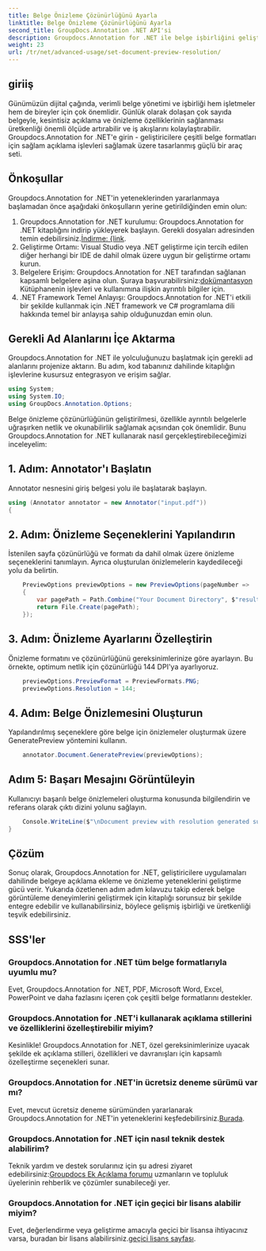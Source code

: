 ```yaml
---
title: Belge Önizleme Çözünürlüğünü Ayarla
linktitle: Belge Önizleme Çözünürlüğünü Ayarla
second_title: GroupDocs.Annotation .NET API'si
description: Groupdocs.Annotation for .NET ile belge işbirliğini geliştirin, açıklama ekleme ve önizleme işlevlerini sorunsuz bir şekilde kolaylaştırın.
weight: 23
url: /tr/net/advanced-usage/set-document-preview-resolution/
---
```

## giriiş
Günümüzün dijital çağında, verimli belge yönetimi ve işbirliği hem işletmeler hem de bireyler için çok önemlidir. Günlük olarak dolaşan çok sayıda belgeyle, kesintisiz açıklama ve önizleme özelliklerinin sağlanması üretkenliği önemli ölçüde artırabilir ve iş akışlarını kolaylaştırabilir. Groupdocs.Annotation for .NET'e girin - geliştiricilere çeşitli belge formatları için sağlam açıklama işlevleri sağlamak üzere tasarlanmış güçlü bir araç seti.
## Önkoşullar
Groupdocs.Annotation for .NET'in yeteneklerinden yararlanmaya başlamadan önce aşağıdaki önkoşulların yerine getirildiğinden emin olun:
1.  Groupdocs.Annotation for .NET kurulumu: Groupdocs.Annotation for .NET kitaplığını indirip yükleyerek başlayın. Gerekli dosyaları adresinden temin edebilirsiniz.[İndirme: {link](https://releases.groupdocs.com/annotation/net/).
2. Geliştirme Ortamı: Visual Studio veya .NET geliştirme için tercih edilen diğer herhangi bir IDE de dahil olmak üzere uygun bir geliştirme ortamı kurun.
3. Belgelere Erişim: Groupdocs.Annotation for .NET tarafından sağlanan kapsamlı belgelere aşina olun. Şuraya başvurabilirsiniz:[dokümantasyon](https://tutorials.groupdocs.com/annotation/net/) Kütüphanenin işlevleri ve kullanımına ilişkin ayrıntılı bilgiler için.
4. .NET Framework Temel Anlayışı: Groupdocs.Annotation for .NET'i etkili bir şekilde kullanmak için .NET framework ve C# programlama dili hakkında temel bir anlayışa sahip olduğunuzdan emin olun.

## Gerekli Ad Alanlarını İçe Aktarma
Groupdocs.Annotation for .NET ile yolculuğunuzu başlatmak için gerekli ad alanlarını projenize aktarın. Bu adım, kod tabanınız dahilinde kitaplığın işlevlerine kusursuz entegrasyon ve erişim sağlar.

```csharp
using System;
using System.IO;
using GroupDocs.Annotation.Options;
```

Belge önizleme çözünürlüğünün geliştirilmesi, özellikle ayrıntılı belgelerle uğraşırken netlik ve okunabilirlik sağlamak açısından çok önemlidir. Bunu Groupdocs.Annotation for .NET kullanarak nasıl gerçekleştirebileceğimizi inceleyelim:
## 1. Adım: Annotator'ı Başlatın
Annotator nesnesini giriş belgesi yolu ile başlatarak başlayın.
```csharp
using (Annotator annotator = new Annotator("input.pdf"))
{
```
## 2. Adım: Önizleme Seçeneklerini Yapılandırın
İstenilen sayfa çözünürlüğü ve formatı da dahil olmak üzere önizleme seçeneklerini tanımlayın. Ayrıca oluşturulan önizlemelerin kaydedileceği yolu da belirtin.
```csharp
    PreviewOptions previewOptions = new PreviewOptions(pageNumber =>
    {
        var pagePath = Path.Combine("Your Document Directory", $"result_with_resolution_{pageNumber}.png");
        return File.Create(pagePath);
    });
```
## 3. Adım: Önizleme Ayarlarını Özelleştirin
Önizleme formatını ve çözünürlüğünü gereksinimlerinize göre ayarlayın. Bu örnekte, optimum netlik için çözünürlüğü 144 DPI'ya ayarlıyoruz.
```csharp
    previewOptions.PreviewFormat = PreviewFormats.PNG;
    previewOptions.Resolution = 144;
```
## 4. Adım: Belge Önizlemesini Oluşturun
Yapılandırılmış seçeneklere göre belge için önizlemeler oluşturmak üzere GeneratePreview yöntemini kullanın.
```csharp
    annotator.Document.GeneratePreview(previewOptions);
```
## Adım 5: Başarı Mesajını Görüntüleyin
Kullanıcıyı başarılı belge önizlemeleri oluşturma konusunda bilgilendirin ve referans olarak çıktı dizini yolunu sağlayın.
```csharp
    Console.WriteLine($"\nDocument preview with resolution generated successfully.\nCheck output in {"Your Document Directory"}.");
}
```

## Çözüm
Sonuç olarak, Groupdocs.Annotation for .NET, geliştiricilere uygulamaları dahilinde belgeye açıklama ekleme ve önizleme yeteneklerini geliştirme gücü verir. Yukarıda özetlenen adım adım kılavuzu takip ederek belge görüntüleme deneyimlerini geliştirmek için kitaplığı sorunsuz bir şekilde entegre edebilir ve kullanabilirsiniz, böylece gelişmiş işbirliği ve üretkenliği teşvik edebilirsiniz.
## SSS'ler
### Groupdocs.Annotation for .NET tüm belge formatlarıyla uyumlu mu?
Evet, Groupdocs.Annotation for .NET, PDF, Microsoft Word, Excel, PowerPoint ve daha fazlasını içeren çok çeşitli belge formatlarını destekler.
### Groupdocs.Annotation for .NET'i kullanarak açıklama stillerini ve özelliklerini özelleştirebilir miyim?
Kesinlikle! Groupdocs.Annotation for .NET, özel gereksinimlerinize uyacak şekilde ek açıklama stilleri, özellikleri ve davranışları için kapsamlı özelleştirme seçenekleri sunar.
### Groupdocs.Annotation for .NET'in ücretsiz deneme sürümü var mı?
Evet, mevcut ücretsiz deneme sürümünden yararlanarak Groupdocs.Annotation for .NET'in yeteneklerini keşfedebilirsiniz.[Burada](https://releases.groupdocs.com/).
### Groupdocs.Annotation for .NET için nasıl teknik destek alabilirim?
 Teknik yardım ve destek sorularınız için şu adresi ziyaret edebilirsiniz:[Groupdocs Ek Açıklama forumu](https://forum.groupdocs.com/c/annotation/10) uzmanların ve topluluk üyelerinin rehberlik ve çözümler sunabileceği yer.
### Groupdocs.Annotation for .NET için geçici bir lisans alabilir miyim?
 Evet, değerlendirme veya geliştirme amacıyla geçici bir lisansa ihtiyacınız varsa, buradan bir lisans alabilirsiniz.[geçici lisans sayfası](https://purchase.groupdocs.com/temporary-license/).